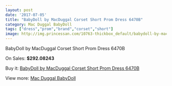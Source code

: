 ```yaml
---
layout: post
date: '2017-07-05'
title: "BabyDoll by MacDuggal Corset Short Prom Dress 6470B"
category: Mac Duggal BabyDoll
tags: ["dress","prom","brand","corset","short"]
image: http://img.princessan.com/10763-thickbox_default/babydoll-by-macduggal-corset-short-prom-dress-6470b.jpg
---
```

BabyDoll by MacDuggal Corset Short Prom Dress 6470B

On Sales: **$292.08243**
<a href="https://www.princessan.com/en/mac-duggal-babydoll/4764-babydoll-by-macduggal-corset-short-prom-dress-6470b.html"><amp-img layout="responsive" width="600" height="600" src="//img.princessan.com/10763-thickbox_default/babydoll-by-macduggal-corset-short-prom-dress-6470b.jpg" alt="BabyDoll by MacDuggal Corset Short Prom Dress 6470B 0" /></a>

Buy it: [BabyDoll by MacDuggal Corset Short Prom Dress 6470B](https://www.princessan.com/en/mac-duggal-babydoll/4764-babydoll-by-macduggal-corset-short-prom-dress-6470b.html "BabyDoll by MacDuggal Corset Short Prom Dress 6470B")

View more: [Mac Duggal BabyDoll](https://www.princessan.com/en/35-mac-duggal-babydoll "Mac Duggal BabyDoll")
